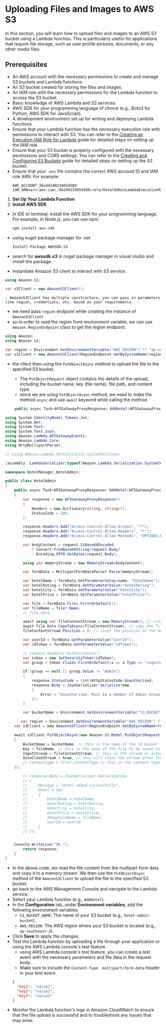 # Uploading Files and Images to AWS S3

In this section, you will learn how to upload files and images to an AWS S3 bucket using a Lambda function. This is particularly useful for applications that require file storage, such as user profile pictures, documents, or any other media files.

## Prerequisites

- An AWS account with the necessary permissions to create and manage S3 buckets and Lambda functions.
- An S3 bucket created for storing the files and images.
- An IAM role with the necessary permissions for the Lambda function to access the S3 bucket.
- Basic knowledge of AWS Lambda and S3 services.
- AWS SDK for your programming language of choice (e.g., Boto3 for Python, AWS SDK for JavaScript).
- A development environment set up for writing and deploying Lambda functions.
- Ensure that your Lambda function has the necessary execution role with permissions to interact with S3. You can refer to the [Creating an Execution IAM Role for Lambda](06-creating-an-execution-iam-role-for-lambda.md) guide for detailed steps on setting up the IAM role.
- Ensure that your S3 bucket is properly configured with the necessary permissions and CORS settings. You can refer to the [Creating and Configuring S3 Buckets](07-create-%26-configure-s3-buckets.md) guide for detailed steps on setting up the S3 bucket.
- Ensure that your `.env` file contains the correct AWS account ID and IAM role ARN. For example:
  ```
  AWS_ACCOUNT_ID=64240234654589
  IAM_ARN=arn:aws:iam::64240234654589:role/HotelAdminLambdaExecutionRole
  ```

1. **Set Up Your Lambda Function**
2. **Install AWS SDK**

- In IDE or terminal, install the AWS SDK for your programming language. For example, in Node.js, you can use npm:

  ```bash
  npm install aws-sdk
  ```

- using nuget package manager for .net

  ```bash
  Install-Package AWSSDK.S3
  ```

- search for **awssdk.s3** in nuget package manager in visual studio and install the package.

- Instantiate Amazon S3 client to interact with S3 service.

```csharp
using Amazon.S3;

var s3Client = new AmazonS3Client();
```

    - AmazonS3Client has multiple constructors, you can pass in parameters like region, credentials, etc. based on your requirements.

- we need pass `region` endpoint while creating the instance of `AmazonS3Client`
- so in order to read the region from environment variable, we can use `Amazon.RegionEndpoint` class to get the region endpoint.

```csharp
using Amazon;
using Amazon.S3;

var region = Environment.GetEnvironmentVariable("AWS_REGION") ?? "ap-southeast-2"; // default to ap-southeast-2 if not set
var s3Client = new AmazonS3Client(RegionEndpoint.GetBySystemName(region));
```

- the client then using the `PutObjectAsync` method to upload the file to the specified S3 bucket.

  - The `PutObjectRequest` object contains the details of the upload, including the bucket name, key (file name), file path, and content type.
  - since we are using `PutObjectAsync` method, we need to make the method `async` and use `await` keyword while calling the method.

  ```csharp
   public async Task<APIGatewayProxyResponse> AddHotel(APIGatewayProxyRequest request, ILambdaContext context)
  ```

```csharp
using System.IdentityModel.Tokens.Jwt;
using System.Net;
using System.Text;
using System.Text.Json;
using Amazon.Lambda.APIGatewayEvents;
using Amazon.Lambda.Core;
using HttpMultipartParser;

// using Amazon.Lambda.Serialization.SystemTextJson;

[assembly: LambdaSerializer(typeof(Amazon.Lambda.Serialization.SystemTextJson.DefaultLambdaJsonSerializer))]

namespace HotelManager_HotelAdmin;

public class HotelAdmin
{
    public async Task<APIGatewayProxyResponse> AddHotel(APIGatewayProxyRequest request, ILambdaContext context)
    {
        var response = new APIGatewayProxyResponse()
        {
            Headers = new Dictionary<string, string>(),
            StatusCode = 200,
        };

        response.Headers.Add("Access-Control-Allow-Origin", "*");
        response.Headers.Add("Access-Control-Allow-Headers", "*");
        response.Headers.Add("Access-Control-Allow-Methods", "OPTIONS,POST");

        var bodyContent = request.IsBase64Encoded
            ? Convert.FromBase64String(request.Body)
            : Encoding.UTF8.GetBytes(request.Body);

        using var memoryStream = new MemoryStream(bodyContent);

        var formData = MultipartFormDataParser.Parse(memoryStream);

        var hotelName = formData.GetParameterValue(name: "hotelName");
        var hotelRating = formData.GetParameterValue("hotelRating");
        var hotelCity = formData.GetParameterValue("hotelCity");
        var hotelPrice = formData.GetParameterValue("hotelPrice");

        var file = formData.Files.FirstOrDefault();
        var fileName = file?.Name;
        // file.data

        await using var fileContentStream = new MemoryStream(); // create a new memory stream to hold the file content
        await file.Data.CopyToAsync(fileContentStream); // copy the file content to the memory stream
        fileContentStream.Position = 0; // reset the position of the memory stream to the beginning

        var userId = formData.GetParameterValue("userId");
        var idToken = formData.GetParameterValue("idToken");

        // request.Headers("Authorization")
        var token = new JwtSecurityToken(idToken);
        var group = token.Claims.FirstOrDefault(x => x.Type == "cognito:group");

        if (group == null || group.Value != "Admin")
        {
            response.StatusCode = (int)HttpStatusCode.Unauthorized;
            response.Body = JsonSerializer.Serialize(new
            {
                Error = "Unauthorized, Must be a member of Admin Group."
            });
        }

        var bucketName = Environment.GetEnvironmentVariable("S3_BUCKET_NAME") ?? "hotel-admin-bucket";

       var region = Environment.GetEnvironmentVariable("AWS_REGION") ?? "ap-southeast-2"; // default to ap-southeast-2 if not set
    var s3Client = new AmazonS3Client(RegionEndpoint.GetBySystemName(region));

    await s3Client.PutObjectAsync(new Amazon.S3.Model.PutObjectRequest
    {
        BucketName = bucketName, // this is the name of the S3 bucket
        Key = fileName, // this is the name of the file to be saved in the bucket
        InputStream = fileContentStream, // this is the stream or actual file content to be uploaded
        AutoCloseStream = true, // this will close the stream after the upload is complete
        // ContentType = file?.ContentType // this is the content type of the file
    });

        // response.Body = JsonSerializer.Serialize(new
        // {
        //     Message = "Hotel added successfully",
        //     Hotel = new
        //     {
        //         HotelName = hotelName,
        //         HotelRating = hotelRating,
        //         HotelCity = hotelCity,
        //         HotelPrice = hotelPrice,
        //         ImageFileName = fileName,
        //         UserId = userId
        //     }
        // });


    Console.WriteLine("OK.");
        return response;
    }
}
```

- In the above code, we read the file content from the multipart form data and copy it to a memory stream. We then use the `PutObjectAsync` method of the `AmazonS3Client` to upload the file to the specified S3 bucket.
- go back to the AWS Management Console and navigate to the Lambda service.
- Select your Lambda function (e.g., `AddHotel`).
- In the **Configuration** tab, under **Environment variables**, add the following environment variables:
  - `S3_BUCKET_NAME`: The name of your S3 bucket (e.g., `hotel-admin-bucket`).
  - `AWS_REGION`: The AWS region where your S3 bucket is located (e.g., `ap-southeast-2`).
- Click **Save** to apply the changes.
- Test the Lambda function by uploading a file through your application or using the AWS Lambda console's test feature.
  - using AWS Lambda console's test feature, you can create a test event with the necessary parameters and file data in the request body.
  - Make sure to include the `Content-Type: multipart/form-data` header in your test event.
  ```json
  {
    "key1": "value1",
    "key2": "value2",
    "key3": "value3"
  }
  ```
- Monitor the Lambda function's logs in Amazon CloudWatch to ensure that the file upload is successful and to troubleshoot any issues that may arise.
